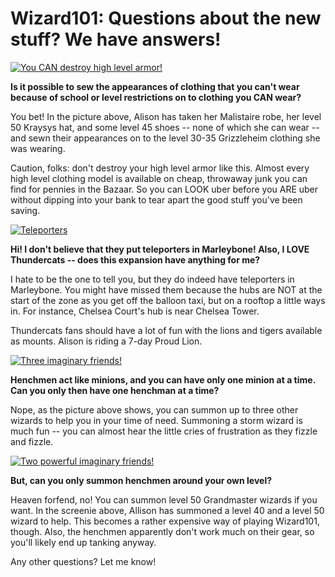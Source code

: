 # Wizard101: Questions about the new stuff? We have answers!

[![You CAN destroy high level armor!](http://westkarana.com/wp-content/uploads/2009/10/WizardGraphicalClient-2009-10-03-10-24-45-93-480x383.jpg "You CAN destroy high level armor!")](http://westkarana.com/wp-content/uploads/2009/10/WizardGraphicalClient-2009-10-03-10-24-45-93.jpg)

**Is it possible to sew the appearances of clothing that you can't wear because of school or level restrictions on to clothing you CAN wear?**

You bet! In the picture above, Alison has taken her Malistaire robe, her level 50 Kraysys hat, and some level 45 shoes -- none of which she can wear -- and sewn their appearances on to the level 30-35 Grizzleheim clothing she was wearing.

Caution, folks: don't destroy your high level armor like this. Almost every high level clothing model is available on cheap, throwaway junk you can find for pennies in the Bazaar. So you can LOOK uber before you ARE uber without dipping into your bank to tear apart the good stuff you've been saving.

[![Teleporters](http://westkarana.com/wp-content/uploads/2009/10/WizardGraphicalClient-2009-10-03-10-31-04-40-480x384.jpg "Teleporters")](http://westkarana.com/wp-content/uploads/2009/10/WizardGraphicalClient-2009-10-03-10-31-04-40.jpg)

**Hi! I don't believe that they put teleporters in Marleybone! Also, I LOVE Thundercats -- does this expansion have anything for me?**

I hate to be the one to tell you, but they do indeed have teleporters in Marleybone. You might have missed them because the hubs are NOT at the start of the zone as you get off the balloon taxi, but on a rooftop a little ways in. For instance, Chelsea Court's hub is near Chelsea Tower.

Thundercats fans should have a lot of fun with the lions and tigers available as mounts. Alison is riding a 7-day Proud Lion.

[![Three imaginary friends!](http://westkarana.com/wp-content/uploads/2009/10/WizardGraphicalClient-2009-10-03-10-34-37-72-480x360.jpg "Three imaginary friends!")](http://westkarana.com/wp-content/uploads/2009/10/WizardGraphicalClient-2009-10-03-10-34-37-72.jpg)

**Henchmen act like minions, and you can have only one minion at a time. Can you only then have one henchman at a time?**

Nope, as the picture above shows, you can summon up to three other wizards to help you in your time of need. Summoning a storm wizard is much fun -- you can almost hear the little cries of frustration as they fizzle and fizzle.

[![Two powerful imaginary friends!](http://westkarana.com/wp-content/uploads/2009/10/WizardGraphicalClient-2009-10-03-10-42-10-52-480x360.jpg "Two powerful imaginary friends!")](http://westkarana.com/wp-content/uploads/2009/10/WizardGraphicalClient-2009-10-03-10-42-10-52.jpg)

**But, can you only summon henchmen around your own level?**

Heaven forfend, no! You can summon level 50 Grandmaster wizards if you want. In the screenie above, Allison has summoned a level 40 and a level 50 wizard to help. This becomes a rather expensive way of playing Wizard101, though. Also, the henchmen apparently don't work much on their gear, so you'll likely end up tanking anyway.

Any other questions? Let me know!

